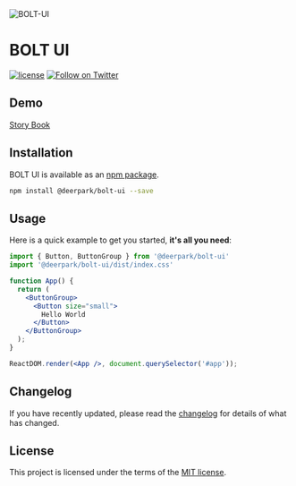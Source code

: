 
<img loading="lazy" alt="BOLT-UI" src="public/sns.png" />

# BOLT UI

[![license](https://img.shields.io/badge/license-MIT-blue.svg)](https://github.com/mui/material-ui/blob/HEAD/LICENSE)
[![Follow on Twitter](https://img.shields.io/twitter/follow/deerpark7.svg?label=follow+deerpark7)](https://twitter.com/deerpark7)

## Demo

[Story Book](https://bolt-ui.vercel.app/)

## Installation
BOLT UI is available as an [npm package](https://github.com/deerpark/bolt-ui/packages/1319858).

```sh
npm install @deerpark/bolt-ui --save
```

## Usage

Here is a quick example to get you started, **it's all you need**:

```jsx
import { Button, ButtonGroup } from '@deerpark/bolt-ui'
import '@deerpark/bolt-ui/dist/index.css'

function App() {
  return (
    <ButtonGroup>
      <Button size="small">
        Hello World
      </Button>
    </ButtonGroup>
  );
}

ReactDOM.render(<App />, document.querySelector('#app'));
```

## Changelog

If you have recently updated, please read the [changelog](https://github.com/deerpark/bolt-ui/releases) for details of what has changed.

## License

This project is licensed under the terms of the
[MIT license](/LICENSE).